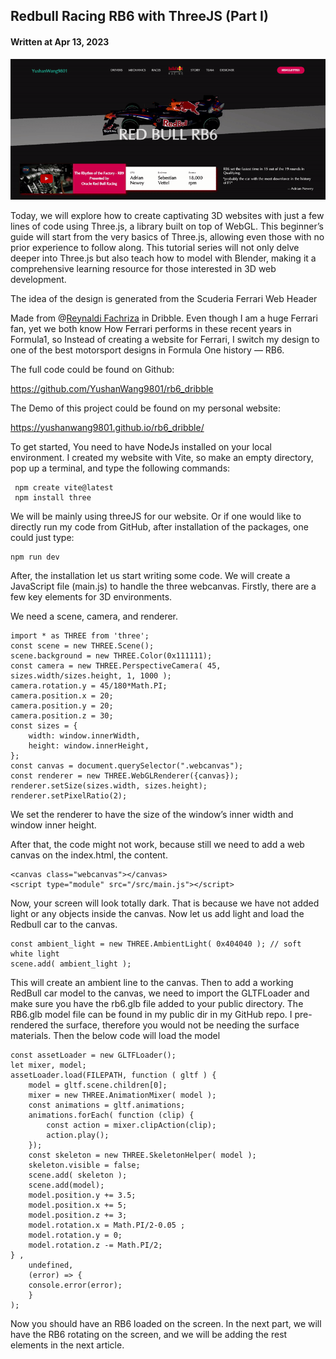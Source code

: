 ## Redbull Racing RB6 with ThreeJS (Part I)

#### Written at Apr 13, 2023

![alt text](./images/rb6_dribble.gif)

Today, we will explore how to create captivating 3D websites with just a few lines of code using Three.js, a library built on top of WebGL. This beginner’s guide will start from the very basics of Three.js, allowing even those with no prior experience to follow along. This tutorial series will not only delve deeper into Three.js but also teach how to model with Blender, making it a comprehensive learning resource for those interested in 3D web development.

The idea of the design is generated from the Scuderia Ferrari Web Header

Made from @[Reynaldi Fachriza](https://dribbble.com/reyfachriza) in Dribble. Even though I am a huge Ferrari fan, yet we both know How Ferrari performs in these recent years in Formula1, so Instead of creating a website for Ferrari, I switch my design to one of the best motorsport designs in Formula One history — RB6.

The full code could be found on Github:

https://github.com/YushanWang9801/rb6_dribble

The Demo of this project could be found on my personal website:

https://yushanwang9801.github.io/rb6_dribble/

To get started, You need to have NodeJs installed on your local environment. I created my website with Vite, so make an empty directory, pop up a terminal, and type the following commands:

```
 npm create vite@latest
 npm install three
```

We will be mainly using threeJS for our website. Or if one would like to directly run my code from GitHub, after installation of the packages, one could just type:

```
npm run dev
```

After, the installation let us start writing some code. We will create a JavaScript file (main.js) to handle the three webcanvas. Firstly, there are a few key elements for 3D environments.

We need a scene, camera, and renderer.

```
import * as THREE from 'three';
const scene = new THREE.Scene();
scene.background = new THREE.Color(0x111111);
const camera = new THREE.PerspectiveCamera( 45, sizes.width/sizes.height, 1, 1000 );
camera.rotation.y = 45/180*Math.PI;
camera.position.x = 20;
camera.position.y = 20;
camera.position.z = 30;
const sizes = {
    width: window.innerWidth,
    height: window.innerHeight,
};
const canvas = document.querySelector(".webcanvas");
const renderer = new THREE.WebGLRenderer({canvas});
renderer.setSize(sizes.width, sizes.height);
renderer.setPixelRatio(2);
```

We set the renderer to have the size of the window’s inner width and window inner height.

After that, the code might not work, because still we need to add a web canvas on the index.html, the <body> content.

```
<canvas class="webcanvas"></canvas>
<script type="module" src="/src/main.js"></script>
```

Now, your screen will look totally dark. That is because we have not added light or any objects inside the canvas. Now let us add light and load the Redbull car to the canvas.

```
const ambient_light = new THREE.AmbientLight( 0x404040 ); // soft white light
scene.add( ambient_light );
```

This will create an ambient line to the canvas. Then to add a working RedBull car model to the canvas, we need to import the GLTFLoader and make sure you have the rb6.glb file added to your public directory. The RB6.glb model file can be found in my public dir in my GitHub repo. I pre-rendered the surface, therefore you would not be needing the surface materials. Then the below code will load the model

```
const assetLoader = new GLTFLoader();
let mixer, model;
assetLoader.load(FILEPATH, function ( gltf ) {
    model = gltf.scene.children[0];
    mixer = new THREE.AnimationMixer( model );
    const animations = gltf.animations;
    animations.forEach( function (clip) {
        const action = mixer.clipAction(clip);
        action.play();
    });
    const skeleton = new THREE.SkeletonHelper( model );
    skeleton.visible = false;
    scene.add( skeleton );
    scene.add(model);
    model.position.y += 3.5;
    model.position.x += 5;
    model.position.z += 3;
    model.rotation.x = Math.PI/2-0.05 ;
    model.rotation.y = 0;
    model.rotation.z -= Math.PI/2;
} ,
    undefined,
    (error) => {
    console.error(error);
    }
);
```

Now you should have an RB6 loaded on the screen. In the next part, we will have the RB6 rotating on the screen, and we will be adding the rest elements in the next article.
